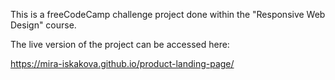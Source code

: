 This is a freeCodeCamp challenge project done within the "Responsive Web Design" course.

The live version of the project can be accessed here:

https://mira-iskakova.github.io/product-landing-page/ 
